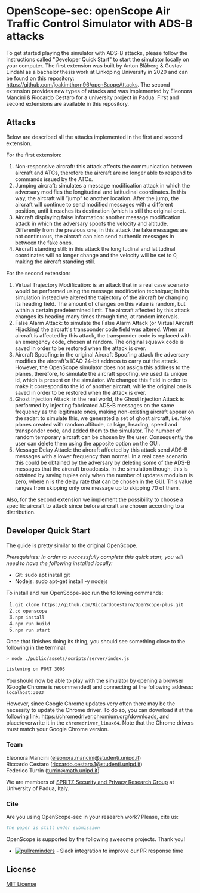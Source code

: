 # OpenScope-sec: openScope Air Traffic Control Simulator with ADS-B attacks

To get started playing the simulator with ADS-B attacks, please follow the instructions called "Developer Quick Start" to start the simulator locally on your computer. The first extension was built by Anton Blåberg & Gustav Lindahl as a bachelor thesis work at Linköping University in 2020 and can be found on this repository: https://github.com/joakimthorn96/openScopeAttacks.
The second extension provides new types of attacks and was implemented by Eleonora Mancini & Riccardo Cestaro for a university project in Padua. First and second extensions are available in this repository.


## Attacks

Below are described all the attacks implemented in the first and second extension.

For the first extension:

1. Non-responsive aircraft: this attack affects the communication between aircraft and ATCs, therefore the aircraft are no longer able to respond to commands issued by the ATCs.
2. Jumping aircraft: simulates a message modification attack in which the adversary modifies the longitudinal and latitudinal coordinates. In this way, the aircraft will ”jump” to another location. After the jump, the aircraft will continue to send modified messages with a different position, until it reaches its destination (which is still the original one).
3. Aircraft displaying false information: another message modification attack in which the adversary spoofs the velocity and altitude. Differently from the previous one, in this attack the fake messages are not continuous, the aircraft can also send authentic messages in between the fake ones.
4. Aircraft standing still: in this attack the longitudinal and latitudinal coordinates will no longer change and the velocity will be set to 0, making the aircraft standing still.

For the second extension:

1. Virtual Trajectory Modification: is an attack that in a real case scenario would be performed using the message modification technique; in this simulation instead we altered the trajectory of the aircraft by changing its heading field. The amount of changes on this value is random, but within a certain predetermined limit. 
The aircraft affected by this attack changes its heading many times through time, at random intervals.
2. False Alarm Attack: to simulate the False Alarm Attack (or Virtual Aircraft Hijacking) the aircraft's transponder code field was altered. When an aircraft is affected by this attack, the transponder code is replaced with an emergency code, chosen at random. The original squawk code is saved in order to be restored when the attack is over.
3. Aircraft Spoofing: in the original Aircraft Spoofing attack the adversary modifies the aircraft's ICAO 24-bit address to carry out the attack. However, the OpenScope simulator does not assign this address to the planes, therefore, to simulate the aircraft spoofing, we used its unique id, which is present on the simulator. We changed this field in order to make it correspond to the id of another aircraft, while the original one is saved in order to be restored when the attack is over.
4. Ghost Injection Attack: in the real world, the Ghost Injection Attack is performed by injecting fabricated ADS-B messages on the same frequency as the legitimate ones, making non-existing aircraft appear on the radar: to simulate this, we generated a set of ghost aircraft, i.e. fake planes created with random altitude, callsign, heading, speed and transponder code, and added them to the simulator. The number of random temporary aircraft can be chosen by the user. Consequently the user can delete them using the apposite option on the GUI. 
5. Message Delay Attack: the aircraft affected by this attack send ADS-B messages with a lower frequency than normal. In a real case scenario this could be obtained by the adversary by deleting some of the ADS-B messages that the aircraft broadcasts. In the simulation though, this is obtained by saving tuples only when the number of updates modulo n is zero, where n is the delay rate that can be chosen in the GUI. This value ranges from skipping only one message up to skipping 70 of them.

Also, for the second extension we implement the possibility to choose a specific aircraft to attack since before aircraft are chosen according to a distribution.

## Developer Quick Start

The guide is pretty similar to the original OpenScope.

_Prerequisites: In order to successfully complete this quick start, you will need to have the following installed locally:_

- Git: sudo apt install git
- Nodejs: sudo apt-get install -y nodejs

To install and run OpenScope-sec run the following commands:

1. `git clone https://github.com/RiccardoCestaro/OpenScope-plus.git`
2. `cd openscope`
3. `npm install`
4. `npm run build`
5. `npm run start`

Once that finishes doing its thing, you should see something close to the following in the terminal:

```bash
> node ./public/assets/scripts/server/index.js

Listening on PORT 3003
```

You should now be able to play with the simulator by opening a browser (Google Chrome is recommended) and connecting at the following address:
`localhost:3003`

However, since Google Chrome updates very often there may be the necessity to update the Chrome driver.
To do so, you can download it at the following link: https://chromedriver.chromium.org/downloads, and place/overwrite it in the `chromedriver_linux64`.
Note that the Chrome drivers must match your Google Chrome version.

### Team
Eleonora Mancini (eleonora.mancini@studenti.unipd.it)  
Riccardo Cestaro (riccardo.cestaro.1@studenti.unipd.it)  
Federico Turrin (turrin@math.unipd.it)

We are members of [SPRITZ Security and Privacy Research Group](https://spritz.math.unipd.it/) at University of Padua, Italy.

### Cite

Are you using OpenScope-sec in your research work? Please, cite us:
```bibtex   
The paper is still under submission
```


OpenScope is supported by the following awesome projects. Thank you!

- [![pullreminders](https://pullreminders.com/badge.svg)](https://pullreminders.com?ref=badge) - Slack integration to improve our PR response time

## License

[MIT License](LICENSE.md) 
